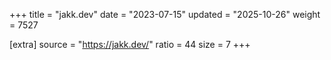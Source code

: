 +++
title = "jakk.dev"
date = "2023-07-15"
updated = "2025-10-26"
weight = 7527

[extra]
source = "https://jakk.dev/"
ratio = 44
size = 7
+++
